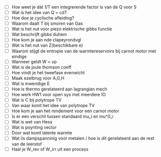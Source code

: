 - [ ]  Hoe weet je dat 1/T een integrerende factor is van de Q voor S
- [ ]  Wat is het idee van Q = cdT
- [ ]  Hoe doe je cyclische afleiding?
- [ ]  Waarom daalt T bij smoren van Gas
- [ ]  Wat is het nut voor piezo elektrische gibbs functie
- [ ]  Wat beschrijft gibbs duhem
- [ ]  Hoe kom je aan nde clapeyrondvgl
- [ ]  Wat is het nut van Z(beschikbare e)
- [ ]  Waarom stijgt de entropie van de warmtereservoirs bij carnot motor met eindige
- [ ]  Wanneer geldt W = vp
- [ ]  Wat is de joule thomson coeff
- [ ]  Hoe vindt je het tweefase evenwicht
- [ ]  Maak ezelbrug voor A,G,H
- [ ]  Wat is inwendige E
- [ ]  Hoe is thermo gerelateerd aan lagrangian mech
- [ ]  Hoe werk HW1 voor open sys met meerdere IO
- [ ]  Wat is C bij polytrope TV
- [ ]  Van waar komt het idee van polytrope TV
- [ ]  Hoe kom je aan het rendement voor een carnot motor
- [ ]  Is er een verschil tussen standaard mu_i en mu^0_i
- [ ]  Wat is wet van Hess
- [ ]  Wat is poynting vector
- [ ]  Door wat komt latente warmte
- [ ]  Wat iis dampspanninig voor metalen / hoe is dit gerelateerd aan de rest van de leerstof
- [ ]  Haal je W_rev of W_irr uit een process
